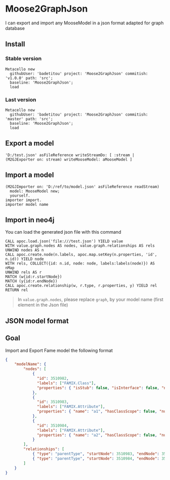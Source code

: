 # Moose2GraphJson

I can export and import any MooseModel in a json format adapted for graph database

## Install

### Stable version

```smalltalk
Metacello new
  githubUser: 'badetitou' project: 'Moose2GraphJson' commitish: 'v1.0.0' path: 'src';
  baseline: 'Moose2GraphJson';
  load
```

### Last version

```smalltalk
Metacello new
  githubUser: 'badetitou' project: 'Moose2GraphJson' commitish: 'master' path: 'src';
  baseline: 'Moose2GraphJson';
  load
```

## Export a model

```smalltalk
'D:/test.json' asFileReference writeStreamDo: [ :stream | (M2GJExporter on: stream) writeMooseModel: aMooseModel ]
```

## Import a model

```smalltalk
(M2GJImporter on: 'D:/ref/to/model.json' asFileReference readStream) 
  model: MooseModel new;
  yourself.
importer import.
importer model name
```

## Import in neo4j

You can load the generated json file with this command

```db
CALL apoc.load.json('file:///test.json') YIELD value
WITH value.graph.nodes AS nodes, value.graph.relationships AS rels
UNWIND nodes AS n
CALL apoc.create.node(n.labels, apoc.map.setKey(n.properties, 'id', n.id)) YIELD node
WITH rels, COLLECT({id: n.id, node: node, labels:labels(node)}) AS nMap
UNWIND rels AS r
MATCH (w{id:r.startNode})
MATCH (y{id:r.endNode})
CALL apoc.create.relationship(w, r.type, r.properties, y) YIELD rel
RETURN rel
```

> In `value.graph.nodes`, please replace `graph`, by your model name (first element in the Json file)


## JSON model format

## Goal

Import and Export Fame model the following format

```json
{
    "modelName": {
        "nodes": [
            {
              "id": 3510982, 
              "labels": ["FAMIX.Class"],
              "properties": { "isStub": false, "isInterface": false, "numberOfLinesOfCode": 0, "name": "a" }
            },
            {
              "id": 3510983, 
              "labels": ["FAMIX.Attribute"],
              "properties": { "name": "a1", "hasClassScope": false, "numberOfLinesOfCode": -1, "isStub": false }
            },
            {
              "id": 3510984, 
              "labels": ["FAMIX.Attribute"],
              "properties": { "name": "a2", "hasClassScope": false, "numberOfLinesOfCode": -1, "isStub": false }
            }
        ],
        "relationships": [
            { "type": "parentType", "startNode": 3510983, "endNode": 3510982, "properties": {} },
            { "type": "parentType", "startNode": 3510984, "endNode": 3510982, "properties": {} }
        ]
    }
}
```

